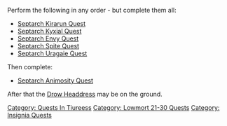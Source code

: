 Perform the following in any order - but complete them all:

-   [Septarch Kirarun Quest](Septarch_Kirarun_Quest "wikilink")
-   [Septarch Kyxial Quest](Septarch_Kyxial_Quest "wikilink")
-   [Septarch Envy Quest](Septarch_Envy_Quest "wikilink")
-   [Septarch Spite Quest](Septarch_Spite_Quest "wikilink")
-   [Septarch Uragaie Quest](Septarch_Uragaie_Quest "wikilink")

Then complete:

-   [Septarch Animosity Quest](Septarch_Animosity_Quest "wikilink")

After that the [Drow Headdress](Drow_Headdress_(Tiureess).md "wikilink")
may be on the ground.

[Category: Quests In Tiureess](Category:_Quests_In_Tiureess "wikilink")
[Category: Lowmort 21-30
Quests](Category:_Lowmort_21-30_Quests "wikilink") [Category: Insignia
Quests](Category:_Insignia_Quests "wikilink")

